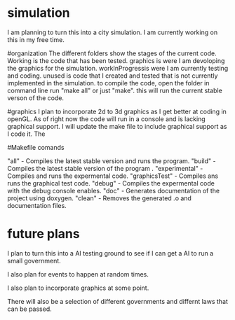 # simulation
I am planning to turn this into a city simulation.
I am currently working on this in my free time.

#organization 
The different folders show the stages of the current code.
Working is the code that has been tested.
graphics is were I am devoloping the graphics for the simulation.
workInProgressis were I am currently testing and coding.
unused is code that I created and tested that is not currently implemented in the simulation.
to compile the code, open the folder in command line run "make all" or just "make".
this will run the current stable verson of the code.

#graphics
I plan to incorporate 2d to 3d graphics as I get better at coding in openGL.
As of right now the code will run in a console and is lacking graphical support.
I will update the make file to include graphical support as I code it.
The 


#Makefile comands

"all"			- Compiles the latest stable version and runs the program.
"build"			- Compiles the latest stable version of the program .
"experimental"	- Compiles and runs the expermental code.
"graphicsTest"	- Compiles ans runs the graphical test code.
"debug"			- Compiles the expermental code with the debug console enables.
"doc"			- Generates documentation of the project using doxygen.
"clean"			- Removes the generated .o and documentation files.


# future plans
I plan to turn this into a AI testing ground to see if I can get a AI
to run a small government.

I also plan for events to happen at random times.

I also plan to incorporate graphics at some point.

There will also be a selection of different governments and differnt laws that can be passed.
